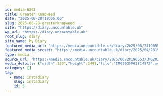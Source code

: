```yaml
---
id: media-6203
title: Greater Knapweed
date: "2025-06-28T19:05:00"
slug: 2025-06-28-greaterknapweed
site: "https://diary.uncountable.uk"
wp_url: "https://diary.uncountable.uk"
root_slug: diary
site_name: My Diary
featured_media_url: "https://media.uncountable.uk/diary/2025/06/28190553/IMG20250628145724.webp"
featured_media_srcset: "https://media.uncountable.uk/diary/2025/06/28190553/IMG20250628145724-185x300.webp 185w, https://media.uncountable.uk/diary/2025/06/28190553/IMG20250628145724-633x1024.webp 633w, https://media.uncountable.uk/diary/2025/06/28190553/IMG20250628145724-150x150.webp 150w, https://media.uncountable.uk/diary/2025/06/28190553/IMG20250628145724-395x640.webp 395w, https://media.uncountable.uk/diary/2025/06/28190553/IMG20250628145724.webp 1537w"
type: media
source_url: "https://media.uncountable.uk/diary/2025/06/28190553/IMG20250628145724.webp"
media_details: {"width":1537,"height":2488,"file":"IMG20250628145724.webp","filesize":194416,"sizes":{"medium":{"file":"IMG20250628145724-185x300.webp","width":185,"height":300,"filesize":23438,"mime_type":"image/webp","source_url":"https://media.uncountable.uk/diary/2025/06/28190553/IMG20250628145724-185x300.webp"},"large":{"file":"IMG20250628145724-633x1024.webp","width":633,"height":1024,"filesize":81362,"mime_type":"image/webp","source_url":"https://media.uncountable.uk/diary/2025/06/28190553/IMG20250628145724-633x1024.webp"},"thumbnail":{"file":"IMG20250628145724-150x150.webp","width":150,"height":150,"filesize":16876,"mime_type":"image/webp","source_url":"https://media.uncountable.uk/diary/2025/06/28190553/IMG20250628145724-150x150.webp"},"mobwidth":{"file":"IMG20250628145724-395x640.webp","width":395,"height":640,"filesize":48578,"mime_type":"image/webp","source_url":"https://media.uncountable.uk/diary/2025/06/28190553/IMG20250628145724-395x640.webp"},"full":{"file":"IMG20250628145724.webp","width":1537,"height":2488,"mime_type":"image/webp","source_url":"https://media.uncountable.uk/diary/2025/06/28190553/IMG20250628145724.webp"}},"image_meta":{"aperture":"0","credit":"","camera":"","caption":"","created_timestamp":"0","copyright":"","focal_length":"0","iso":"0","shutter_speed":"0","title":"","orientation":"0","keywords":[]}}
category: []
tag:
  - name: instadiary
    slug: instadiary
    id: 5
---
```


